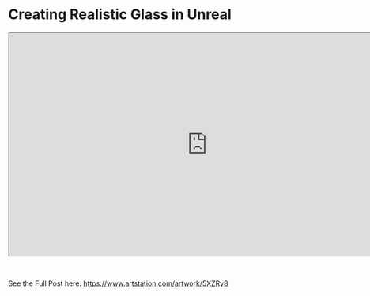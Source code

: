 # Creating Realistic Glass in Unreal

<p><iframe title="YouTube video player" src="https://www.youtube.com/embed/JFHVz5R0UKA?rel=0" width="800" height="450" allowfullscreen="allowfullscreen" allow="accelerometer; autoplay; clipboard-write; encrypted-media; gyroscope; picture-in-picture"></iframe></p>
<p>&nbsp;</p>
<p>See the Full Post here: <a class="inline_disabled" href="https://www.artstation.com/artwork/5XZRy8" target="_blank">https://www.artstation.com/artwork/5XZRy8</a></p>